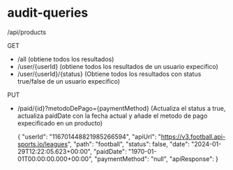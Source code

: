 # audit-queries

/api/products

  GET
  - /all (obtiene todos los resultados)
  - /user/{userId} (obtiene todos los resultados de un usuario expecifico)
  - /user/{userId}/{status} (Obtiene todos los resultados con status true/false de un usuario expecifico)
  
  PUT
  - /paid/{id}?metodoDePago={paymentMethod} (Actualiza el status a true, actualiza paidDate con la fecha actual y añade el metodo de pago expecificado en un producto)

    {
        "userId": "116701448821985266594",
        "apiUrl": "https://v3.football.api-sports.io/leagues",
        "path": "football",
        "status": false,
        "date": "2024-01-29T12:22:05.623+00:00",
        "paidDate": "1970-01-01T00:00:00.000+00:00",
        "paymentMethod": "null",
        "apiResponse":
          }
